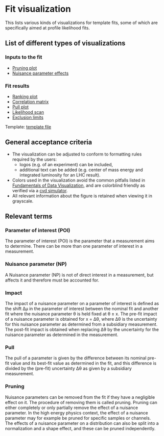 # Fit visualization

This lists various kinds of visualizations for template fits, some of which are specifically aimed at profile likelihood fits.

## List of different types of visualizations
### Inputs to the fit
- [Pruning plot](fit-visualization/pruning-plot.md)
- [Nuisance parameter effects](fit-visualization/nuisance-parameter-effects.md)
### Fit results
- [Ranking plot](fit-visualization/ranking-plot.md)
- [Correlation matrix](fit-visualization/correlation-matrix.md)
- [Pull plot](fit-visualization/pull-plot.md)
- [Likelihood scan](fit-visualization/likelihood-scan.md)
- [Exclusion limits](fit-visualization/exclusion-limits.md)

Template: [template file](fit-visualization/template.md)


## General acceptance criteria
- The visualization can be adjusted to conform to formatting rules required by the users:
    - logos (e.g. of an experiment) can be included,
    - additional text can be added (e.g. center of mass energy and integrated luminosity for an LHC result).
- Colors used in the visualization avoid the common pitfalls listed in [Fundamentals of Data Visualization](https://serialmentor.com/dataviz/color-pitfalls.html), and are colorblind friendly as verified via a [cvd simulator](https://www.color-blindness.com/coblis-color-blindness-simulator/).
- All relevant information about the figure is retained when viewing it in grayscale.

## Relevant terms

### Parameter of interest (POI)
The parameter of interest (POI) is the parameter that a measurement aims to determine.
There can be more than one parameter of interest in a measurement.

### Nuisance parameter (NP)
A Nuisance parameter (NP) is not of direct interest in a measurement, but affects it and therefore must be accounted for.

### Impact
The impact of a nuisance parameter on a parameter of interest is defined as the shift ∆μ in the parameter of interest between the nominal fit and another fit where the nuisance parameter θ is held fixed at θ ± x.
The pre-fit impact of a nuisance parameter is obtained for x = ∆θ, where ∆θ is the uncertainty for this nuisance parameter as determined from a subsidiary measurement.
The post-fit impact is obtained when replacing ∆θ by the uncertainty for the nuisance parameter as determined in the measurement.

### Pull
The pull of a parameter is given by the difference between its nominal pre-fit value and its best-fit value as determined in the fit, and this difference is divided by the (pre-fit) uncertainty ∆θ as given by a subsidiary measurement.

### Pruning
Nuisance parameters can be removed from the fit if they have a negligible effect on it.
The procedure of removing them is called pruning.
Pruning can either completely or only partially remove the effect of a nuisance parameter.
In the high energy physics context, the effect of a nuisance parameter may for example be pruned for specific samples or channels.
The effects of a nuisance parameter on a distribution can also be split into a normalization and a shape effect, and these can be pruned independently.